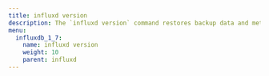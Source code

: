 ```yaml
---
title: influxd version
description: The `influxd version` command restores backup data and metadata from an InfluxDB backup directory.
menu:
  influxdb_1_7:
    name: influxd version
    weight: 10
    parent: influxd
---
```

